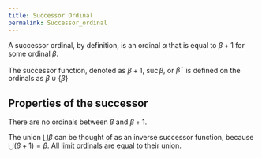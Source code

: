 ```yaml
---
title: Successor Ordinal
permalink: Successor_ordinal
---
```












  
A successor ordinal, by definition, is an ordinal $\alpha$ that is
equal to $\beta + 1$ for some ordinal $\beta$.

The successor function, denoted as $\beta+1$, $\operatorname{suc}
\beta$, or $\beta ^+$ is defined on the ordinals as $\beta \cup \{
\beta \}$

## Properties of the successor

There are no ordinals between $\beta$ and $\beta + 1$.

The union $\bigcup \beta$ can be thought of as an inverse successor
function, because $\bigcup ( \beta + 1 ) = \beta$. All [limit
ordinals](Limit_ordinal "Limit ordinal")
are equal to their union.



